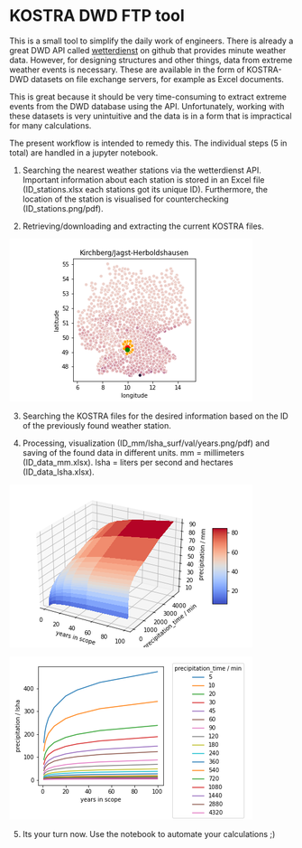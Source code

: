 # KOSTRA DWD FTP tool

This is a small tool to simplify the daily work of engineers. There is already a great DWD API called [wetterdienst](https://github.com/earthobservations/wetterdienst) on github that provides minute weather data. However, for designing structures and other things, data from extreme weather events is necessary. These are available in the form of KOSTRA-DWD datasets on file exchange servers, for example as Excel documents.

This is great because it should be very time-consuming to extract extreme events from the DWD database using the API. Unfortunately, working with these datasets is very unintuitive and the data is in a form that is impractical for many calculations.

The present workflow is intended to remedy this. The individual steps (5 in total) are handled in a jupyter notebook.

1) Searching the nearest weather stations via the wetterdienst API. Important information about each station is stored in an Excel file (ID_stations.xlsx each stations got its unique ID). Furthermore, the location of the station is visualised for counterchecking (ID_stations.png/pdf).

2) Retrieving/downloading and extracting the current KOSTRA files.


![ "visualization of the requested coordinates" ](02575_stations.png)

3) Searching the KOSTRA files for the desired information based on the ID of the previously found weather station.

4) Processing, visualization (ID_mm/lsha_surf/val/years.png/pdf) and saving of the found data in different units. mm = millimeters (ID_data_mm.xlsx). lsha = liters per second and hectares (ID_data_lsha.xlsx). 


![](02575_mm_surf.png)


![](02575_lsha_years.png)

5) Its your turn now. Use the notebook to automate your calculations ;)
